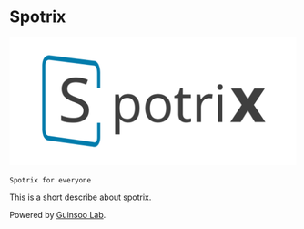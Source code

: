# Spotrix

![logo](./public/spotrix.svg)

`Spotrix for everyone`

This is a short describe about spotrix.

Powered by [Guinsoo Lab](https://guinsoolab.github.io/glab/).




